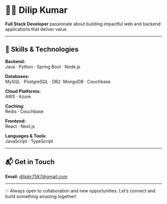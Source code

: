 # 👨‍💻 Dilip Kumar

**Full Stack Developer** passionate about building impactful web and backend applications that deliver value.

---

## 🚀 Skills & Technologies

**Backend:**  
Java · Python · Spring Boot · Node.js

**Databases:**  
MySQL · PostgreSQL · DB2 ·MongoDB · Couchbase

**Cloud Platforms:**  
AWS · Azure

**Caching:**  
Redis · Couchbase

**Frontend:**  
React · Next.js

**Languages & Tools:**  
JavaScript · TypeScript

---

## 📬 Get in Touch

**Email:** [dilipkr7587@gmail.com](mailto:dilipkr7587@gmail.com)

---

✨ Always open to collaboration and new opportunities. Let’s connect and build something amazing together!
